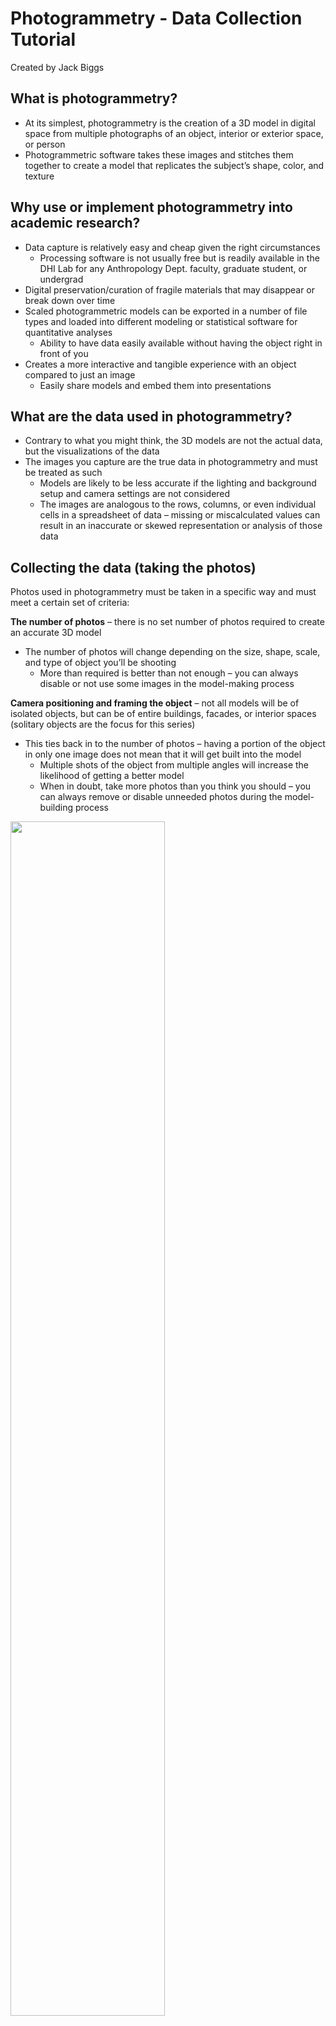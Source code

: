 # Photogrammetry - Data Collection Tutorial
Created by Jack Biggs

## What is photogrammetry?
* At its simplest, photogrammetry is the creation of a 3D model in digital space from multiple photographs of an object, interior or exterior space, or person
* Photogrammetric software takes these images and stitches them together to create a model that replicates the subject’s shape, color, and texture

## Why use or implement photogrammetry into academic research?
* Data capture is relatively easy and cheap given the right circumstances
  * Processing software is not usually free but is readily available in the DHI Lab for any Anthropology Dept. faculty, graduate student, or undergrad
* Digital preservation/curation of fragile materials that may disappear or break down over time
* Scaled photogrammetric models can be exported in a number of file types and loaded into different modeling or statistical software for quantitative analyses 
  * Ability to have data easily available without having the object right in front of you
* Creates a more interactive and tangible experience with an object compared to just an image
  * Easily share models and embed them into presentations

## What are the data used in photogrammetry?
* Contrary to what you might think, the 3D models are not the actual data, but the visualizations of the data
* The images you capture are the true data in photogrammetry and must be treated as such
  * Models are likely to be less accurate if the lighting and background setup and camera settings are not considered
  * The images are analogous to the rows, columns, or even individual cells in a spreadsheet of data – missing or miscalculated values can result in an inaccurate or skewed representation or analysis of those data

## Collecting the data (taking the photos)
Photos used in photogrammetry must be taken in a specific way and must meet a certain set of criteria:

**The number of photos** – there is no set number of photos required to create an accurate 3D model
* The number of photos will change depending on the size, shape, scale, and type of object you’ll be shooting
  * More than required is better than not enough – you can always disable or not use some images in the model-making process 

**Camera positioning and framing the object** – not all models will be of isolated objects, but can be of entire buildings, facades, or interior spaces (solitary objects are the focus for this series)
* This ties back in to the number of photos – having a portion of the object in only one image does not mean that it will get built into the model
  * Multiple shots of the object from multiple angles will increase the likelihood of getting a better model
  * When in doubt, take more photos than you think you should – you can always remove or disable unneeded photos during the model-building process

<img src="img/img1.png" width="70%">

**Photograph overlap** - photos taken in sequence should overlap by at least 60% - if there is insufficient overlap, the model will not build correctly or at all (see both the above and below illustrations)
* Photo overlap is needed since photogrammetry software builds models based on points that if finds in multiple photos
  * This ensures that the software can identify those points in common and align them

<img src="img/img2.png" width="70%">

Frame 1 - solid line (assume all are at same height)

Frame 2 - dashed line

Frame 3 - dotted line

**Passes or rotations of photos** – to get the best models more than one rotation or pass of photos around the object is required
* Rotations/passes allow for modeling software to interpret parts of an object that might be obscured in one rotation but not in another
* Separate rotations should be taken at different angles in relation to the object
  * Usually three is enough: one pass at or near eye-level with the object, one pass near 45°, and one pass at a steep angle (60°-70°)
  * A fourth pass is sometimes required – most useful when photographing objects with a visible interior that might not be adequately captured with three rotations/passes
    * This rotation should be taken almost at a top-down view
    
    <img src="img/img3.png" width="70%">
    
    <img src="img/img4.png" width="70%">

**Adequate and appropriate lighting** – for the best photo and model results, lighting is extremely important
* If the object is too dark, the software may not be able to differentiate separate images and fail to build the model
* Lighting setups with diffusers are ideal for most situations
  * Diffusers spread the light out so that the beams are neither too focused nor too harsh – larger areas are hit with softer light
* Depending on the setup available, 4-point lighting is usually ideal
  * 2 lights on either side of the object and 2 on either side of the camera
 
**Minimize shadows** – shadows on the object can create permanent dark spots on the model if they are most of the photos
* If using a turntable to rotate the object, failing to remove shadows can ‘confuse’ the software
  * i.e. since the lights are stationary but the object is rotating, shifting shadows between photos create areas of uncertainty in the model-building process leading to areas of darkness or blurriness on the model, inadequately aligned photos, or complete failure to use a particular image
  * A few shadows won’t ruin the entire model or batch of photos so don’t worry if a few are unavoidable!

**Monopods vs tripods** – deciding to use a monopod vs a tripod for photo capture depends partly on personal preference and partly on what and how you’re shooting – these also slightly affect how the model is processed in the Agisoft program

Monopods
* Good for well-lit areas with lots of space to move around
  * Good lighting = a shorter shutter speed – this means that slight movements will have less or no effect on the photograph
* Keeps the camera steady when not using a turntable or are taking pictures of architectural features such as facades or interior spaces

Tripods
* Best when the object is placed on a turntable and rotated for each photograph
* Better for when backgrounds are darker (black backdrops) and the camera requires a slower shutter speed in order to take in more light with the amount of dark background
  * Prevents blurriness
 
**Using a turntable** – turntables can create stability when taking pictures and are especially useful when a backdrop is present
* If the object does not fit on a turntable then a turntable may not be the best option
* Place the object in the center of the turntable – makes it easier to take pictures and requires less time to readjust the camera between each photo
* For a 12-inch diameter turntable, 20 photos create enough overlap between photos to create an accurate model that usually builds
  * Placing tick-marks along the sides of the turntable allows you to have very consistent rotations and space between images
 
## Camera Settings
**Focusing the camera**
* Do not use the automatic focus setting! – as tempting as it is, using automatic focus creates greater inaccuracy in the images
  * You cannot control exactly what area of the frame the camera uses to auto focus – it chooses the most convenient area for the camera
  * Manual focus may take a little longer, but you have complete control over the settings 
* Another option is to use the Aperture Priority setting – this makes the aperture the most important factor and forces the camera to configure the other settings around this
* A higher aperture value (also called f-stop), such as f/16, reduces the depth of field
  * This results in more of the frame being in focus rather than certain areas
  * i.e. a larger f-stop value will result in more, if not all of the object being in focus at the same time which leads to more accurate and crisper models
* If an entire object cannot be in focus at once, manually focus on an area that is equidistant from the front and back of the object in that frame
  * i.e. do not focus on the area of the object that is closest to the camera as this will make the farthest portion of the object be much more out of focus

**Use a fixed lens** – avoid using a lens that has a zooming function
* Lenses that zoom can create images that photogrammetry software cannot interpret
  * Photogrammetry software needs all the photos to be taken at a consistent scale
  * Changing the zoom level between photos or having the different passes set to different zoom levels messes with the scale across the full set of pictures that the software needs 

**Shoot images in both RAW and JPEG (or PNG)** – RAW files can be thought of as “digital negatives” – they cannot be used directly as an image, but they hold all the data to make an image
* RAW files do not degrade over time since they are the original data for an image
* JPEGs degrade over time if they are opened, edited, and then saved – every edit further degrades the photos (similar to making a copy of a copy)
  * If you forget to take RAW files, be sure to convert save a copy of the JPEGs to TIFF – these are better for archival purposes and for online images and publications
* Photogrammetry software uses JPEGs, but taking the raw images as well will ensure that you have the pure files to convert to the JPEG or PNG format and manipulate without worrying about decreasing the quality of the image or making edits that you cannot undo

**Use a remote** – using a wireless or wired remote to take the photos is easier and it reduces the amount of shaking caused by pressing the capture button
* This is especially important when using a dark background which requires a much slower shutter speed

**Avoid the built-in camera flash** – make sure to turn off this feature and only rely on the lighting setup you constructed
* Light from the built-in flash is very bright and harsh
  * It overpowers most of the lights in a lighting setup and can result in the object being over-lit on areas closest to the camera and darkened areas farthest away from the camera 
  * Shifting shadows both on or around the object can also appear due to the built-in flash
    * These shifting shadows will cause build or alignment failures in the photogrammetry software
 
  
-----
### Return to [LEADR's Resources list](https://leadr-msu.github.io/)
